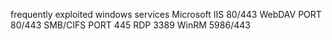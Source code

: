 frequently exploited windows services 
Microsoft IIS 80/443
WebDAV PORT 80/443 
SMB/CIFS PORT 445
RDP 3389
WinRM 5986/443